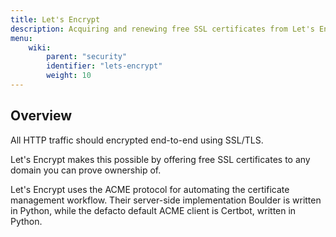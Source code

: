 ```yaml
---
title: Let's Encrypt
description: Acquiring and renewing free SSL certificates from Let's Encrypt
menu:
    wiki:
        parent: "security"
        identifier: "lets-encrypt"
        weight: 10
---
```


## Overview

All HTTP traffic should encrypted end-to-end using SSL/TLS.

Let's Encrypt makes this possible by offering free SSL certificates to any domain you can prove ownership of.

Let's Encrypt uses the ACME protocol for automating the certificate management workflow. Their server-side implementation Boulder is written in Python,
while the defacto default ACME client is Certbot, written in Python.